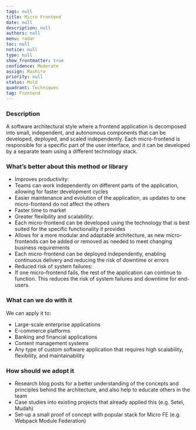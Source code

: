 ```yaml
---
tags: null
title: Micro Frontend
date: null
description: null
authors: null
menu: radar
toc: null
notice: null
type: null
show_frontmatter: true
confidence: Moderate
assign: Mashiro
priority: null
status: Hold
quadrant: Techniques
tag: Frontend
---
```


<!-- table_of_contents 4327fa00-7e15-4800-baec-35e37231fe82 -->

### Description

A software architectural style where a frontend application is decomposed into small, independent, and autonomous components that can be developed, deployed, and scaled independently. Each micro-frontend is responsible for a specific part of the user interface, and it can be developed by a separate team using a different technology stack.

### What’s better about this method or library

* Improves productivity: 
* Teams can work independently on different parts of the application, allowing for faster development cycles
* Easier maintenance and evolution of the application, as updates to one micro-frontend do not affect the others
* Faster time to market
* Greater flexibility and scalability: 
* Each micro-frontend can be developed using the technology that is best suited for the specific functionality it provides
* Allows for a more modular and adaptable architecture, as new micro-frontends can be added or removed as needed to meet changing business requirements
* Each micro-frontend can be deployed independently, enabling continuous delivery and reducing the risk of downtime or errors
* Reduced risk of system failures: 
* If one micro-frontend fails, the rest of the application can continue to function. This reduces the risk of system failures and downtime for end-users.

### What can we do with it

We can apply it to:

* Large-scale enterprise applications
* E-commerce platforms
* Banking and financial applications
* Content management systems
* Any type of custom software application that requires high scalability, flexibility, and maintainability

### How should we adopt it

* Research blog posts for a better understanding of the concepts and principles behind the architecture, and also help to educate others in the team
* Case studies into existing projects that already applied this (e.g. Setel, Mudah)
* Set-up a small proof of concept with popular stack for Micro FE (e.g. Webpack Module Federation)

<!-- child_database e05d3247-0cbe-413b-a43a-3dc4b9bc8c96 -->
